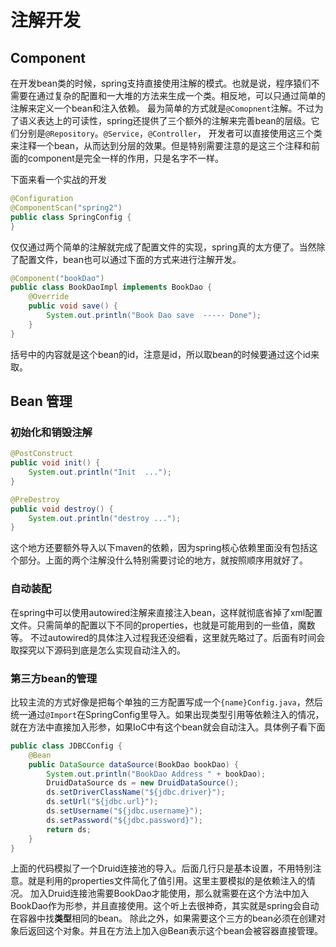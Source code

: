 # 注解开发

## Component

在开发bean类的时候，spring支持直接使用注解的模式。也就是说，程序猿们不需要在通过复杂的配置和一大堆的方法来生成一个类。相反地，可以只通过简单的注解来定义一个bean和注入依赖。
最为简单的方式就是`@Comopnent`注解。不过为了语义表达上的可读性，spring还提供了三个额外的注解来完善bean的层级。它们分别是`@Repository`。`@Service`，`@Controller`，
开发者可以直接使用这三个类来注释一个bean，从而达到分层的效果。但是特别需要注意的是这三个注释和前面的component是完全一样的作用，只是名字不一样。

下面来看一个实战的开发

```java
@Configuration
@ComponentScan("spring2")
public class SpringConfig {
}
```

仅仅通过两个简单的注解就完成了配置文件的实现，spring真的太方便了。当然除了配置文件，bean也可以通过下面的方式来进行注解开发。

```java
@Component("bookDao")
public class BookDaoImpl implements BookDao {
    @Override
    public void save() {
        System.out.println("Book Dao save  ----- Done");
    }
}
```

括号中的内容就是这个bean的id，注意是id，所以取bean的时候要通过这个id来取。

## Bean 管理

### 初始化和销毁注解

```java
@PostConstruct
public void init() {
    System.out.println("Init  ...");
}

@PreDestroy
public void destroy() {
    System.out.println("destroy ...");
}
```

这个地方还要额外导入以下maven的依赖，因为spring核心依赖里面没有包括这个部分。上面的两个注解没什么特别需要讨论的地方，就按照顺序用就好了。

### 自动装配

在spring中可以使用autowired注解来直接注入bean，这样就彻底省掉了xml配置文件。只需简单的配置以下不同的properties，也就是可能用到的一些值，魔数等。
不过autowired的具体注入过程我还没细看，这里就先略过了。后面有时间会取探究以下源码到底是怎么实现自动注入的。

### 第三方bean的管理

比较主流的方式好像是把每个单独的三方配置写成一个`{name}Config.java`，然后统一通过`@Import`在SpringConfig里导入。如果出现类型引用等依赖注入的情况，
就在方法中直接加入形参，如果IoC中有这个bean就会自动注入。具体例子看下面

```java
public class JDBCConfig {
    @Bean
    public DataSource dataSource(BookDao bookDao) {
        System.out.println("BookDao Address " + bookDao);
        DruidDataSource ds = new DruidDataSource();
        ds.setDriverClassName("${jdbc.driver}");
        ds.setUrl("${jdbc.url}");
        ds.setUsername("${jdbc.username}");
        ds.setPassword("${jdbc.password}");
        return ds;
    }
}
```

上面的代码模拟了一个Druid连接池的导入。后面几行只是基本设置，不用特别注意。就是利用的properties文件简化了值引用。这里主要模拟的是依赖注入的情况。
加入Druid连接池需要BookDao才能使用，那么就需要在这个方法中加入BookDao作为形参，并且直接使用。这个听上去很神奇，其实就是spring会自动在容器中找**类型**相同的bean。
除此之外，如果需要这个三方的bean必须在创建对象后返回这个对象。并且在方法上加入@Bean表示这个bean会被容器直接管理。

